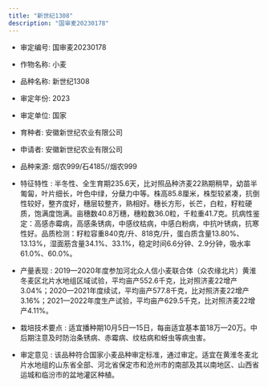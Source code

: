 ```yaml
---
title: "新世纪1308"
description: "国审麦20230178"
---
```

* 审定编号:  国审麦20230178

*  作物名称:  小麦

*  品种名称:  新世纪1308

*  审定年份:  2023

*  审定单位:  国家

* 育种者:  安徽新世纪农业有限公司

*  申请者:  安徽新世纪农业有限公司

*  品种来源:  烟农999/石4185//烟农999

*  特征特性 : 
半冬性、全生育期235.6天，比对照品种济麦22熟期稍早，幼苗半匍匐，叶片细长，叶色中绿，分蘖力中等。株高85.8厘米，株型较紧凑，抗倒性较好，整齐度好，穗层较整齐，熟相好。穗长方形，长芒，白粒，籽粒硬质，饱满度饱满。亩穗数40.8万穗，穗粒数36.0粒，千粒重41.7克。抗病性鉴定：高感赤霉病，高感条锈病，中感纹枯病，中感白粉病，中抗叶锈病，抗寒性好。品质检测：籽粒容重840克/升、818克/升，蛋白质含量13.80%、13.13%，湿面筋含量34.1%、33.1%，稳定时间6.6分钟、2.9分钟，吸水率61.0%、60.0%。
 
*  产量表现 : 
2019—2020年度参加河北众人信小麦联合体（众农缘北片）黄淮冬麦区北片水地组区域试验，平均亩产552.6千克，比对照济麦22增产3.04%；2020—2021年度续试，平均亩产577.8千克，比对照济麦22增产3.16%；2021—2022年度生产试验，平均亩产629.5千克，比对照济麦22增产4.11%。

*  栽培技术要点 : 
适宜播种期10月5日—15日，每亩适宜基本苗18万—20万。中后期注意及时防治条锈病、赤霉病、纹枯病和蚜虫等病虫害。

*  审定意见 : 
该品种符合国家小麦品种审定标准，通过审定。适宜在黄淮冬麦北片水地组的山东省全部、河北省保定市和沧州市的南部及其以南地区、山西省运城和临汾市的盆地灌区种植。
